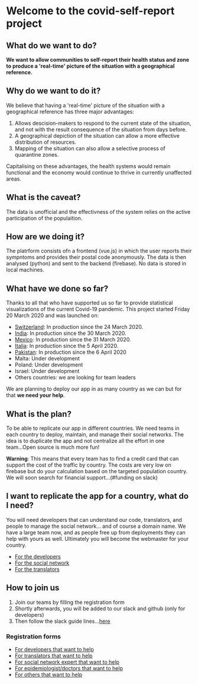 # Welcome to the covid-self-report project

## What do we want to do?

**We want to allow communities to self-report their health status and zone to produce a 'real-time' picture of the situation with a geographical reference.**

## Why do we want to do it?

We believe that having a 'real-time' picture of the situation with a geographical reference has three major advantages:
  1. Allows descision-makers to respond to the current state of the situation, and not with the result consequence of the situation from days before.
  2. A geographical depiction of the situation can allow a more effective distribution of resources.
  3. Mapping of the situation can also allow a selective process of quarantine zones.

Capitalising on these advantages, the health systems would remain functional and the economy would continue to thrive in currently unaffected areas.

## What is the caveat?

The data is unofficial and the effectivness of the system relies on the active participation of the populaition. 

## How are we doing it?

The platrform consists ofn a frontend (vue.js) in which the user reports their sympntoms and provides their postal code anonymously. The data is then analysed (python) and sent to the backend (firebase). No data is stored in local machines.

## What have we done so far?

Thanks to all that who have supported us so far to provide statistical visualizations of the current Covid-19 pandemic. This project started Friday 20 March 2020 and was launched on:

- [Switzerland](https://covid-self-report.ch/): In production since the 24 March 2020. 
- [India](https://covid-self-report.in/): In production since the 30 March 2020. 
- [Mexico](https://covid-me-reporto.mx/): In production since the 31 March 2020. 
- [Italia](https://covid-self-report.it/): In production since the 5 April 2020.
- [Pakistan](https://covid-self-report.pk): In production since the 6 April 2020
- Malta: Under development
- Poland: Under development
- Israel: Under development
- Others countries: we are looking for team leaders

We are planning to deploy our app in as many country as we can but for that **we need your help**.

## What is the plan?

To be able to replicate our app in different countries. We need teams in each country to deploy, maintain, and manage their social networks. The idea is to duplicate the app and not centralize all the effort in one team...Open source is much more fun!

**Warning**: This means that every team has to find a credit card that can support the cost of the traffic by country. 
The costs are very low on firebase but do your calculation based on the targeted population country.
We will soon search for financial support...(#funding on slack)

## I want to replicate the app for a country, what do I need?

You will need developers that can understand our code, translators, and people to manage the social network... and of course a domain name. We have a large team now, and as people free up from deployments they can help with yours as well. Ultimately you will become the webmaster for your country.

- [For the developers](./needs/developers.md)
- [For the social network](./needs/social-network.md)
- [For the translators](./needs/translators.md)

## How to join us

1. Join our teams by filling the registration form
2. Shortly afterwards, you will be added to our slack and github (only for developers)
3. Then follow the slack guide lines...[here](./slack.md)

### Registration forms

- [For developers that want to help](https://airtable.com/shrjcoOoloiAuTiHS)
- [For translators that want to help](https://airtable.com/shr3yx1hGdFyOVhdl)
- [For social network expert that want to help](https://airtable.com/shrJJDqvqnsZkaJjb)
- [For epidemiologist/doctors that want to help](https://airtable.com/shrhu386Tlxp8zeiq)
- [For others that want to help](https://airtable.com/shrFBmrhwXXh6TJsn)

